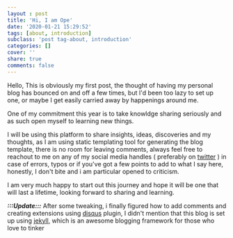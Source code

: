 ```yaml
---
layout : post
title: 'Hi, I am Ope'
date: '2020-01-21 15:29:52'
tags: [about, introduction]
subclass: 'post tag-about, introduction'
categories: []
cover: ''
share: true
comments: false
---
```

Hello, This is obviously my first post, the thought of having my personal blog has bounced on and off a few times, but I'd been too lazy to set up one, or maybe I get easily carried away by happenings around me.
 
One of my commitment this year is to take knowldge sharing seriously and as such open myself to learning new things.
 
I will be using this platform to share insights, ideas, discoveries and my thoughts, as I am using static templating tool for generating the blog template, there is no room for leaving comments, always feel free to reachout to me on any of my social media handles ( preferably on [twitter][twitter] ) in case of errors, typos or if you've got a few points to add to what I say here, honestly, I don't bite and i am particular opened to criticism.
 
I am very much happy to start out this journey and hope it will be one that will last a lifetime, looking forward to sharing and learning.

***:::Update:::*** After some tweaking, i finally figured how to add comments and creating extensions using [disqus](https://disqus.com/) plugin, I didn't mention that this blog is set up using [jekyll](https://jekyllrb.com/), which is an awesome blogging framework for those who love to tinker

[twitter]:      http://twitter.com/ope_fago